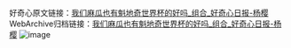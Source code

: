 好奇心原文链接：[我们麻瓜也有魁地奇世界杯的好吗_组合_好奇心日报-杨樱](https://www.qdaily.com/articles/1184.html)
WebArchive归档链接：[我们麻瓜也有魁地奇世界杯的好吗_组合_好奇心日报-杨樱](http://web.archive.org/web/20190623145652/https://www.qdaily.com/articles/1184.html)
![image](http://ww3.sinaimg.cn/large/007d5XDply1g3v4ajznm7j30u01l544m)